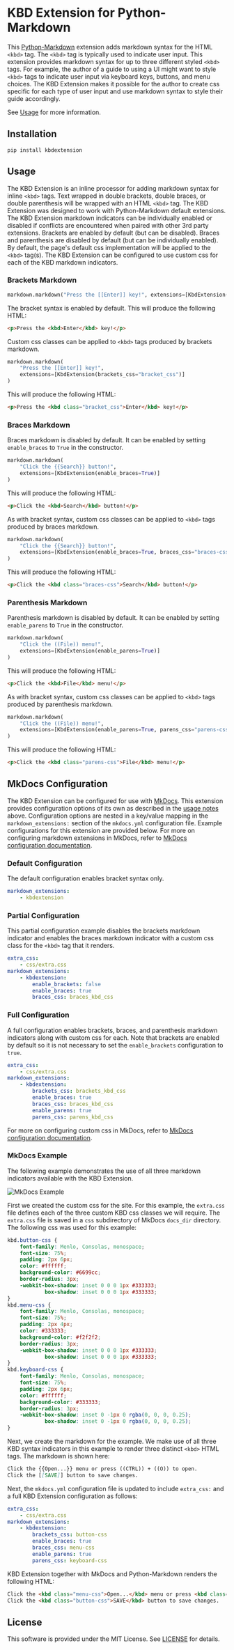 # KBD Extension for Python-Markdown

This [Python-Markdown](https://python-markdown.github.io/) extension adds markdown syntax for the HTML `<kbd>` tag.  The `<kbd>` tag is typically used to indicate user input.  This extension provides markdown syntax for up to three different styled `<kbd>` tags.  For example, the author of a guide to using a UI might want to style `<kbd>` tags to indicate user input via keyboard keys, buttons, and menu choices.  The KBD Extension makes it possible for the author to create css specific for each type of user input and use markdown syntax to style their guide accordingly.

See [Usage](#usage) for more information.

## Installation
```
pip install kbdextension
```

## Usage
The KBD Extension is an inline processor for adding markdown syntax for inline `<kbd>` tags.  Text wrapped in double brackets, double braces, or double parenthesis will be wrapped with an HTML `<kbd>` tag.  The KBD Extension was designed to work with Python-Markdown default extensions. The KBD Extension markdown indicators can be individually enabled or disabled if conflicts are encountered when paired with other 3rd party extensions.  Brackets are enabled by default (but can be disabled).  Braces and parenthesis are disabled by default (but can be individually enabled).  By default, the page's default css implementation will be applied to the `<kbd>` tag(s).  The KBD Extension can be configured to use custom css for each of the KBD markdown indicators.

### Brackets Markdown
```python
markdown.markdown("Press the [[Enter]] key!", extensions=[KbdExtension()])
```
The bracket syntax is enabled by default.  This will produce the following HTML:
```html
<p>Press the <kbd>Enter</kbd> key!</p>
```
Custom css classes can be applied to `<kbd>` tags produced by brackets markdown.
```python
markdown.markdown(
    "Press the [[Enter]] key!", 
    extensions=[KbdExtension(brackets_css="bracket_css")]
)
```
This will produce the following HTML:
```html
<p>Press the <kbd class="bracket_css">Enter</kbd> key!</p>
```
### Braces Markdown
Braces markdown is disabled by default.  It can be enabled by setting `enable_braces` to `True` in the constructor.
```python
markdown.markdown(
    "Click the {{Search}} button!", 
    extensions=[KbdExtension(enable_braces=True)]
)
```
This will produce the following HTML:
```html
<p>Click the <kbd>Search</kbd> button!</p>
```
As with bracket syntax, custom css classes can be applied to `<kbd>` tags produced by braces markdown.
```python
markdown.markdown(
    "Click the {{Search}} button!",
    extensions=[KbdExtension(enable_braces=True, braces_css="braces-css")],
)
```
This will produce the following HTML:
```html
<p>Click the <kbd class="braces-css">Search</kbd> button!</p>
```
### Parenthesis Markdown
Parenthesis markdown is disabled by default.  It can be enabled by setting `enable_parens` to `True` in the constructor.
```python
markdown.markdown(
    "Click the ((File)) menu!", 
    extensions=[KbdExtension(enable_parens=True)]
)
```
This will produce the following HTML:
```html
<p>Click the <kbd>File</kbd> menu!</p>
```
As with bracket syntax, custom css classes can be applied to `<kbd>` tags produced by parenthesis markdown.
```python
markdown.markdown(
    "Click the ((File)) menu!",
    extensions=[KbdExtension(enable_parens=True, parens_css="parens-css")],
)
```
This will produce the following HTML:
```html
<p>Click the <kbd class="parens-css">File</kbd> menu!</p>
```

## MkDocs Configuration
The KBD Extension can be configured for use with [MkDocs](https://www.mkdocs.org/).  This extension provides configuration options of its own as described in the [usage notes](#usage) above. Configuration options are nested in a key/value mapping in the `markdown_extensions:` section of the `mkdocs.yml` configuration file.  Example configurations for this extension are provided below.  For more on configuring markdown extensions in MkDocs, refer to [MkDocs configuration documentation](https://www.mkdocs.org/user-guide/configuration/#markdown_extensions).

### Default Configuration
The default configuration enables bracket syntax only.
```yaml
markdown_extensions:
    - kbdextension
```
### Partial Configuration
This partial configuration example disables the brackets markdown indicator and enables the braces markdown indicator with a custom css class for the `<kbd>` tag that it renders.
```yaml
extra_css:
    - css/extra.css
markdown_extensions:
    - kbdextension:
        enable_brackets: false
        enable_braces: true
        braces_css: braces_kbd_css
```
### Full Configuration
A full configuration enables brackets, braces, and parenthesis markdown indicators along with custom css for each.  Note that brackets are enabled by default so it is not necessary to set the `enable_brackets` configuration to `true`.
```yaml
extra_css:
    - css/extra.css
markdown_extensions:
    - kbdextension:
        brackets_css: brackets_kbd_css
        enable_braces: true
        braces_css: braces_kbd_css
        enable_parens: true
        parens_css: parens_kbd_css
```
For more on configuring custom css in MkDocs, refer to [MkDocs configuration documentation](https://www.mkdocs.org/user-guide/configuration/#extra_css).

### MkDocs Example
The following example demonstrates the use of all three markdown indicators available with the KBD Extension.

![MkDocs Example](/assets/mkdocs_example.png)

First we created the custom css for the site.   For this example, the `extra.css` file defines each of the three custom KBD css classes we will require.  The `extra.css` file is saved in a `css` subdirectory of MkDocs `docs_dir` directory.  The following css was used for this example:
```css
kbd.button-css {
    font-family: Menlo, Consolas, monospace;
    font-size: 75%;
    padding: 2px 6px;
    color: #ffffff;
    background-color: #6699cc;
    border-radius: 3px;
    -webkit-box-shadow: inset 0 0 0 1px #333333;
            box-shadow: inset 0 0 0 1px #333333;
}
kbd.menu-css {
    font-family: Menlo, Consolas, monospace;
    font-size: 75%;
    padding: 2px 4px;
    color: #333333;
    background-color: #f2f2f2;
    border-radius: 3px;
    -webkit-box-shadow: inset 0 0 0 1px #333333;
            box-shadow: inset 0 0 0 1px #333333;
} 
kbd.keyboard-css {
    font-family: Menlo, Consolas, monospace;
    font-size: 75%;
    padding: 2px 6px;
    color: #ffffff;
    background-color: #333333;
    border-radius: 3px;
    -webkit-box-shadow: inset 0 -1px 0 rgba(0, 0, 0, 0.25);
            box-shadow: inset 0 -1px 0 rgba(0, 0, 0, 0.25);
} 
```

Next, we create the markdown for the example.  We make use of all three KBD syntax indicators in this example to render three distinct `<kbd>` HTML tags.  The markdown is shown here:
```markdown
Click the {{Open...}} menu or press ((CTRL)) + ((O)) to open.
Click the [[SAVE]] button to save changes.
```

Next, the `mkdocs.yml` configuration file is updated to include `extra_css:` and a full KBD Extension configuration as follows:
```yaml
extra_css:
    - css/extra.css
markdown_extensions:
    - kbdextension:
        brackets_css: button-css
        enable_braces: true
        braces_css: menu-css
        enable_parens: true
        parens_css: keyboard-css   
```

KBD Extension together with MkDocs and Python-Markdown renders the following HTML:
```html
Click the <kbd class="menu-css">Open...</kbd> menu or press <kbd class="keyboard-css">CTRL</kbd> + <kbd class="keyboard-css">O</kbd> to open.
Click the <kbd class="button-css">SAVE</kbd> button to save changes.
```

## License
This software is provided under the MIT License. See [LICENSE](LICENSE.md) for details.